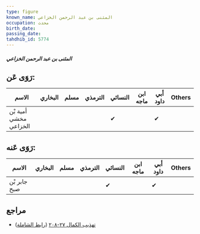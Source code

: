```yaml
---
type: figure
known_name: المثنى بن عبد الرحمن الخزاعي
occupation: محدث
birth_date:
passing_date:
tahdhib_id: 5774
---
```

##### المثنى بن عبد الرحمن الخزاعي

## رَوَى عَن:
| الاسم                 | البخاري | مسلم | الترمذي | النسائي | ابن ماجه | أبي داود | Others |
| --------------------- | ------- | ---- | ------- | ------- | -------- | -------- | ------ |
| أمية بْن مخشي الخزاعي |         |      |         | ✔       |          | ✔        |        |
## رَوَى عَنه:
| الاسم        | البخاري | مسلم | الترمذي | النسائي | ابن ماجه | أبي داود | Others |
| ------------ | ------- | ---- | ------- | ------- | -------- | -------- | ------ |
| جابر بْن صبح |         |      |         | ✔       |          | ✔        |        |
## مراجع
- [تهذيب الكمال ٢٧-٢٠٨](obsidian://open?vault=Tahdhib-al-Kamal&file=Figures/٥٧٧٤-المثنى%20بن%20عبد%20الرحمن%20الخزاعي) ([رابط الشاملة](https://shamela.ws/book/3722/14597))